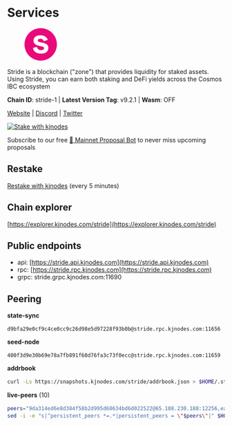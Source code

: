 # Services

<figure><img src="https://raw.githubusercontent.com/kj89/cosmos-images/main/logos/stride.png" alt=""><figcaption></figcaption></figure>

Stride is a blockchain ("zone") that provides liquidity for staked assets.  Using Stride, you can earn both staking and DeFi yields across the Cosmos IBC ecosystem

**Chain ID**: stride-1 | **Latest Version Tag**: v9.2.1 | **Wasm**: OFF

[Website](https://stride.zone) | [Discord](https://discord.gg/mzQZ8dAE7u) | [Twitter](https://twitter.com/stride_zone)

[![Stake with kjnodes](https://i.ibb.co/cr44Q8j/button-stake-with-kjnodes.png)](https://restake.app/stride/stridevaloper1j8gkhtllnp252l6g6zwzea30e7pvzqttr9768n)

Subscribe to our free [🤖 Mainnet Proposal Bot](https://t.me/kjnodes_proposal_bot) to never miss upcoming proposals

## Restake

[Restake with kjnodes](https://restake.app/stride/stridevaloper1j8gkhtllnp252l6g6zwzea30e7pvzqttr9768n) (every 5 minutes)
## Chain explorer
[https://explorer.kjnodes.com/stride](https://explorer.kjnodes.com/stride)

## Public endpoints

* api: [https://stride.api.kjnodes.com](https://stride.api.kjnodes.com)
* rpc: [https://stride.rpc.kjnodes.com](https://stride.rpc.kjnodes.com)
* grpc: stride.grpc.kjnodes.com:11690

## Peering

**state-sync**

```text
d9bfa29e0cf9c4ce0cc9c26d98e5d97228f93b0b@stride.rpc.kjnodes.com:11656
```

**seed-node**

```text
400f3d9e30b69e78a7fb891f60d76fa3c73f0ecc@stride.rpc.kjnodes.com:11659
```

**addrbook**
```bash
curl -Ls https://snapshots.kjnodes.com/stride/addrbook.json > $HOME/.stride/config/addrbook.json
```

**live-peers** (10)
```bash
peers="9da314ed6e8d384f58b2d995d60634bd6d022522@65.108.230.188:12256,ea6a7b2f366bc343f0670f1673fd86001dd08eb0@65.108.122.246:26636,04b797b5a56fb939a97a3c7d9c3230d09b85e8d7@93.189.30.118:26656,be546a9a1b8b664a32ad5f45fa1d4087b44e0f83@135.181.214.120:26656,5093547fdf0430143ac66b4ee55d80e6542a6c10@217.174.247.163:26656,20f56a68a04eedc764b7e1b87b7032a50b9d4fe9@51.81.155.97:10456,cc35475fe1f7c345af0ea8a692f3b4b41c8f12a2@116.202.36.240:10156,e4ef38aea46aed22c4241f691104e164df6fc15a@65.109.33.48:15656,d9bfa29e0cf9c4ce0cc9c26d98e5d97228f93b0b@65.109.88.38:11656,6fca686eca83017f3bb3055c3b58a2f8d476de8f@204.93.241.110:27652"
sed -i -e "s|^persistent_peers *=.*|persistent_peers = \"$peers\"|" $HOME/.stride/config/config.toml
```
